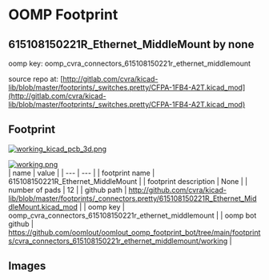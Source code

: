 # OOMP Footprint  
## 615108150221R_Ethernet_MiddleMount  by none  
  
oomp key: oomp_cvra_connectors_615108150221r_ethernet_middlemount  
  
source repo at: [http://gitlab.com/cvra/kicad-lib/blob/master/footprints/_switches.pretty/CFPA-1FB4-A2T.kicad_mod](http://gitlab.com/cvra/kicad-lib/blob/master/footprints/_switches.pretty/CFPA-1FB4-A2T.kicad_mod)  
## Footprint  
  
[![working_kicad_pcb_3d.png](working_kicad_pcb_3d_600.png)](working_kicad_pcb_3d.png)  
  
[![working.png](working_600.png)](working.png)  
| name | value | 
| --- | --- | 
| footprint name | 615108150221R_Ethernet_MiddleMount | 
| footprint description | None | 
| number of pads | 12 | 
| github path | http://github.com/cvra/kicad-lib/blob/master/footprints/_connectors.pretty/615108150221R_Ethernet_MiddleMount.kicad_mod | 
| oomp key | oomp_cvra_connectors_615108150221r_ethernet_middlemount | 
| oomp bot github | https://github.com/oomlout/oomlout_oomp_footprint_bot/tree/main/footprints/cvra_connectors_615108150221r_ethernet_middlemount/working | 
## Images  
